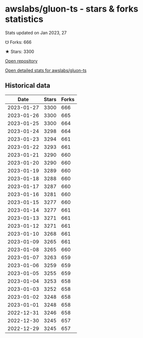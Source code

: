 # awslabs/gluon-ts - stars & forks statistics

Stats updated on Jan 2023, 27

☋ Forks: 666

★ Stars: 3300

[Open repository](https://github.com/awslabs/gluon-ts)

[Open detailed stats for awslabs/gluon-ts](https://reviewgithub.com/rep/awslabs/gluon-ts)

## Historical data
| Date | Stars | Forks |
|------|-------|-------|
| 2023-01-27 | 3300 | 666 | 
| 2023-01-26 | 3300 | 665 | 
| 2023-01-25 | 3300 | 664 | 
| 2023-01-24 | 3298 | 664 | 
| 2023-01-23 | 3294 | 661 | 
| 2023-01-22 | 3293 | 661 | 
| 2023-01-21 | 3290 | 660 | 
| 2023-01-20 | 3290 | 660 | 
| 2023-01-19 | 3289 | 660 | 
| 2023-01-18 | 3288 | 660 | 
| 2023-01-17 | 3287 | 660 | 
| 2023-01-16 | 3281 | 660 | 
| 2023-01-15 | 3277 | 660 | 
| 2023-01-14 | 3277 | 661 | 
| 2023-01-13 | 3271 | 661 | 
| 2023-01-12 | 3271 | 661 | 
| 2023-01-10 | 3268 | 661 | 
| 2023-01-09 | 3265 | 661 | 
| 2023-01-08 | 3265 | 660 | 
| 2023-01-07 | 3263 | 659 | 
| 2023-01-06 | 3259 | 659 | 
| 2023-01-05 | 3255 | 659 | 
| 2023-01-04 | 3253 | 658 | 
| 2023-01-03 | 3252 | 658 | 
| 2023-01-02 | 3248 | 658 | 
| 2023-01-01 | 3248 | 658 | 
| 2022-12-31 | 3246 | 658 | 
| 2022-12-30 | 3245 | 657 | 
| 2022-12-29 | 3245 | 657 | 


